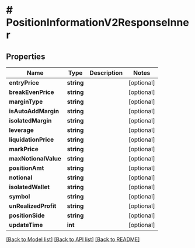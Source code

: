# # PositionInformationV2ResponseInner

## Properties

Name | Type | Description | Notes
------------ | ------------- | ------------- | -------------
**entryPrice** | **string** |  | [optional]
**breakEvenPrice** | **string** |  | [optional]
**marginType** | **string** |  | [optional]
**isAutoAddMargin** | **string** |  | [optional]
**isolatedMargin** | **string** |  | [optional]
**leverage** | **string** |  | [optional]
**liquidationPrice** | **string** |  | [optional]
**markPrice** | **string** |  | [optional]
**maxNotionalValue** | **string** |  | [optional]
**positionAmt** | **string** |  | [optional]
**notional** | **string** |  | [optional]
**isolatedWallet** | **string** |  | [optional]
**symbol** | **string** |  | [optional]
**unRealizedProfit** | **string** |  | [optional]
**positionSide** | **string** |  | [optional]
**updateTime** | **int** |  | [optional]

[[Back to Model list]](../../README.md#models) [[Back to API list]](../../README.md#endpoints) [[Back to README]](../../README.md)
